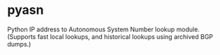 pyasn
=====

Python IP address to Autonomous System Number lookup module. (Supports fast local lookups, and historical lookups using archived BGP dumps.)
